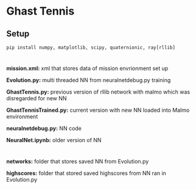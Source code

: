 # Ghast Tennis

## Setup
    pip install numpy, matplotlib, scipy, quaternionic, ray[rllib]

#


<b>mission.xml:</b> xml that stores data of mission envrionment set up

<b>Evolution.py:</b> multi threaded NN from neuralnetdebug.py training 

<b>GhastTennis.py:</b> previous version of rllib network with malmo which was disregarded for new NN

<b>GhastTennisTrained.py:</b> current version with new NN loaded into Malmo environment

<b>neuralnetdebug.py:</b> NN code

<b>NeuralNet.ipynb:</b> older version of NN

#

<b>networks:</b> folder that stores saved NN from Evolution.py

<b>highscores:</b> folder that stored saved highscores from NN ran in Evolution.py

#

